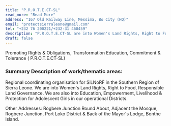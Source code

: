 ```yaml
---
title: "P.R.O.T.E.CT-SL"
read_more: "Read More"
address: "167 Old Railway Line, Messima, Bo City (HQ)"
email: "protectsierraleone@gmail.com"
tel: "+232 76 200221/+232-31 468459"
description: "P.R.O.T.E.CT-SL are into Women's Land Rights, Right to Food, Responsible Land Governance."
draft: false
---
```


 Promoting Rights & Obligations, Transformation Education, Commitment & Tolerance ( P.R.O.T.E.CT-SL)

### Summary Description of work/thematic areas:
Regional coordinating organisation for SiLNoRF in the Southern Region of Sierra Leone.
We are into Women's Land Rights, Right to Food, Responsible Land Governance.
We are also into Education, Empowerment, Livelihood & Protection for Adolescent Girls in our operational Districts.

Other Addresses:  Rogbere Junction Round About, Adjacent the Mosque, Rogbere Junction, Port Loko District & Back of the Mayor's Lodge, Bonthe Island.